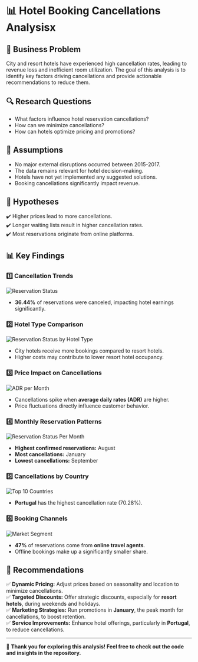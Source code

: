 # 📊 Hotel Booking Cancellations Analysisx

## 🏨 Business Problem  
City and resort hotels have experienced high cancellation rates, leading to revenue loss and inefficient room utilization. The goal of this analysis is to identify key factors driving cancellations and provide actionable recommendations to reduce them.  

## 🔍 Research Questions  
- What factors influence hotel reservation cancellations?  
- How can we minimize cancellations?  
- How can hotels optimize pricing and promotions?  

## 📌 Assumptions  
- No major external disruptions occurred between 2015-2017.  
- The data remains relevant for hotel decision-making.  
- Hotels have not yet implemented any suggested solutions.  
- Booking cancellations significantly impact revenue.  

## 🎯 Hypotheses  
✔️ Higher prices lead to more cancellations.  
✔️ Longer waiting lists result in higher cancellation rates.  
✔️ Most reservations originate from online platforms.  

## 📊 Key Findings  

### 1️⃣ **Cancellation Trends**  
![Reservation Status](./ReservationStatusbyCanceled.png)  
- **36.44%** of reservations were canceled, impacting hotel earnings significantly.  

### 2️⃣ **Hotel Type Comparison**  
![Reservation Status by Hotel Type](./Reservation%20Status%20in%20Different%20Hotels.png)  
- City hotels receive more bookings compared to resort hotels.  
- Higher costs may contribute to lower resort hotel occupancy.  

### 3️⃣ **Price Impact on Cancellations**  
![ADR per Month](./ADR%20per%20Month.png)  
- Cancellations spike when **average daily rates (ADR)** are higher.  
- Price fluctuations directly influence customer behavior.  

### 4️⃣ **Monthly Reservation Patterns**  
![Reservation Status Per Month](./Reservation%20Status%20Per%20Month.png)  
- **Highest confirmed reservations:** August  
- **Most cancellations:** January  
- **Lowest cancellations:** September  

### 5️⃣ **Cancellations by Country**  
![Top 10 Countries](./pie%20country.png)  
- **Portugal** has the highest cancellation rate (70.28%).  

### 6️⃣ **Booking Channels**  
![Market Segment](./markety%20segment.png)  
- **47%** of reservations come from **online travel agents**.  
- Offline bookings make up a significantly smaller share.  

## 📌 Recommendations  
✅ **Dynamic Pricing:** Adjust prices based on seasonality and location to minimize cancellations.  
✅ **Targeted Discounts:** Offer strategic discounts, especially for **resort hotels**, during weekends and holidays.  
✅ **Marketing Strategies:** Run promotions in **January**, the peak month for cancellations, to boost retention.  
✅ **Service Improvements:** Enhance hotel offerings, particularly in **Portugal**, to reduce cancellations.  

---

🚀 **Thank you for exploring this analysis! Feel free to check out the code and insights in the repository.**
